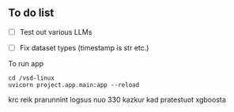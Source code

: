 ## To do list
 - [ ] Test out various LLMs
 - [ ] Fix dataset types (timestamp is str etc.)


To run app
```
cd /vsd-linux
uvicorn project.app.main:app --reload
```

 krc reik prarunnint logsus nuo 330 kazkur kad pratestuot xgboosta